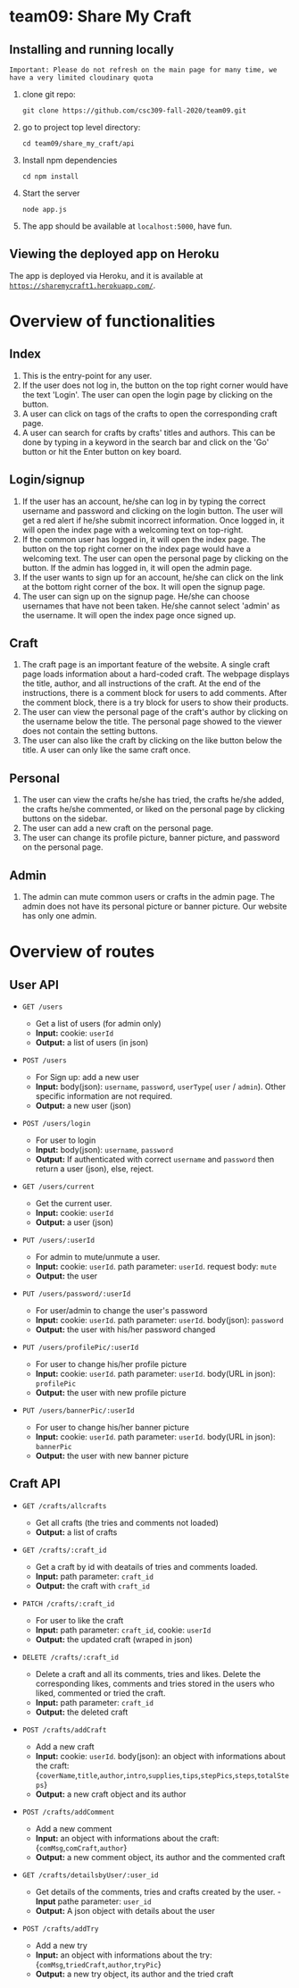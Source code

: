 # team09: Share My Craft
## Installing and running locally
    Important: Please do not refresh on the main page for many time, we have a very limited cloudinary quota
1. clone git repo:
    ```
    git clone https://github.com/csc309-fall-2020/team09.git
    ```
2. go to project top level directory:
    ```
    cd team09/share_my_craft/api
    ```
3. Install npm dependencies
    ```
    cd npm install 
    ```
4. Start the server
    ```
    node app.js
    ```
5. The app should be available at ```localhost:5000```, have fun. 

## Viewing the deployed app on Heroku
The app is deployed via Heroku, and it is available at [```https://sharemycraft1.herokuapp.com/```](https://sharemycraft1.herokuapp.com/).

# Overview of functionalities
## Index
1. This is the entry-point for any user.
2. If the user does not log in, the button on the top right corner would have the text 'Login'. The user can open the login page by clicking on the button. 
3. A user can click on tags of the crafts to open the corresponding craft page.
4. A user can search for crafts by crafts' titles and authors. This can be done by typing in a keyword in the search bar and click on the 'Go' button or hit the Enter button on key board.

## Login/signup
1. If the user has an account, he/she can log in by typing the correct username and password and clicking on the login button. The user will get a red alert if he/she submit incorrect information. Once logged in, it will open the index page with a welcoming text on top-right.
2. If the common user has logged in, it will open the index page. The button on the top right corner on the index page would have a welcoming text. The user can open the personal page by clicking on the button. If the admin has logged in, it will open the admin page.
2. If the user wants to sign up for an account, he/she can click on the link at the bottom right corner of the box. It will open the signup page.
3. The user can sign up on the signup page. He/she can choose usernames that have not been taken. He/she cannot select 'admin' as the username. It will open the index page once signed up.

## Craft
1. The craft page is an important feature of the website. A single craft page loads information about a hard-coded craft. The webpage displays the title, author, and all instructions of the craft. At the end of the instructions, there is a comment block for users to add comments. After the comment block, there is a try block for users to show their products.
2. The user can view the personal page of the craft's author by clicking on the username below the title. The personal page showed to the viewer does not contain the setting buttons.
3. The user can also like the craft by clicking on the like button below the title. A user can only like the same craft once.

## Personal
1. The user can view the crafts he/she has tried, the crafts he/she added, the crafts he/she commented, or liked on the personal page by clicking buttons on the sidebar.
2. The user can add a new craft on the personal page. 
3. The user can change its profile picture, banner picture, and password on the personal page. 

## Admin
1. The admin can mute common users or crafts in the admin page. The admin does not have its personal picture or banner picture. Our website has only one admin.

# Overview of routes
## User API

- ```GET /users```

    - Get a list of users (for admin only)
    - **Input:** cookie: ```userId```
    - **Output:** a list of users (in json)
    
- ```POST /users```

    - For Sign up: add a new user
    - **Input:** body(json): ```username```, ```password```, ```userType```( ```user``` / ```admin```). Other specific information are not required.
    - **Output:** a new user (json)

- ```POST /users/login```

    - For user to login 
    - **Input:** body(json): ```username```, ```password```
    - **Output:** If authenticated with correct ```username``` and ```password``` then return a user (json), else, reject.
    
- ```GET /users/current```

    - Get the current user.
    - **Input:** cookie: ```userId```
    - **Output:** a user (json)
    
- ```PUT /users/:userId```

    - For admin to mute/unmute a user.
    - **Input:** cookie: ```userId```. path parameter: ```userId```. request body: ```mute```
    - **Output:** the user
    
- ```PUT /users/password/:userId```

    - For user/admin to change the user's password
    - **Input:** cookie: ```userId```. path parameter: ```userId```. body(json): ```password```
    - **Output:** the user with his/her password changed
    
- ```PUT /users/profilePic/:userId```

    - For user to change his/her profile picture
    - **Input:** cookie: ```userId```. path parameter: ```userId```. body(URL in json): ```profilePic```
    - **Output:** the user with new profile picture
    
- ```PUT /users/bannerPic/:userId```

    - For user to change his/her banner picture
    - **Input:** cookie: ```userId```. path parameter: ```userId```. body(URL in json): ```bannerPic```
    - **Output:** the user with new banner picture
    

## Craft API

- ```GET /crafts/allcrafts```
    - Get all crafts (the tries and comments not loaded)
    - **Output:** a list of crafts
    
- ```GET /crafts/:craft_id```

    - Get a craft by id with deatails of tries and comments loaded.
    - **Input:** path parameter: ```craft_id```
    - **Output:** the craft with ```craft_id```

- ```PATCH /crafts/:craft_id```

    - For user to like the craft
    - **Input:** path parameter: ```craft_id```, cookie: ```userId``` 
    - **Output:** the updated craft (wraped in json)

- ```DELETE /crafts/:craft_id```

    - Delete a craft and all its comments, tries and likes. Delete the corresponding likes, comments and tries stored in the users who liked, commented or tried the craft.
    - **Input:** path parameter: ```craft_id```
    - **Output:** the deleted craft

- ```POST /crafts/addCraft```

    - Add a new craft
    - **Input:** cookie: ```userId```. body(json): an object with informations about the craft: {```coverName```,```title```,```author```,```intro```,```supplies```,```tips```,```stepPics```,```steps```,```totalSteps```}
    - **Output:** a new craft object and its author


- ```POST /crafts/addComment```

    - Add a new comment
    - **Input:** an object with informations about the craft:{```comMsg```,```comCraft```,```author```}
    - **Output:** a new comment object, its author and the commented craft

- ```GET /crafts/detailsbyUser/:user_id```
    - Get details of the comments, tries and crafts created by the user.
    -**Input** pathe parameter: ```user_id```
    - **Output:** A json object with details about the user

- ```POST /crafts/addTry```

    - Add a new try
    - **Input:** an object with informations about the try:{```comMsg```,```triedCraft```,```author```,```tryPic```}
    - **Output:** a new try object, its author and the tried craft
